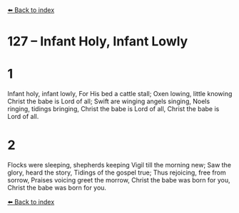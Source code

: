 [⬅️ Back to index](../README.md)

# 127 – Infant Holy, Infant Lowly


# 1
Infant holy, infant lowly,
For His bed a cattle stall;
Oxen lowing, little knowing
Christ the babe is Lord of all;
Swift are winging angels singing,
Noels ringing, tidings bringing,
Christ the babe is Lord of all,
Christ the babe is Lord of all.

# 2
Flocks were sleeping, shepherds keeping
Vigil till the morning new;
Saw the glory, heard the story,
Tidings of the gospel true;
Thus rejoicing, free from sorrow,
Praises voicing greet the morrow,
Christ the babe was born for you,
Christ the babe was born for you.

[⬅️ Back to index](../README.md)
